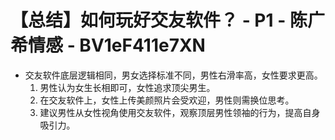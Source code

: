 # 【总结】如何玩好交友软件？ - P1 - 陈广希情感 - BV1eF411e7XN

-   交友软件底层逻辑相同，男女选择标准不同，男性右滑率高，女性要求更高。
    1.  男性认为女生长相即可，女性追求顶尖男生。
    2.  在交友软件上，女性上传美颜照片会受欢迎，男性则需换位思考。
    3.  建议男性从女性视角使用交友软件，观察顶层男性领袖的行为，提高自身吸引力。